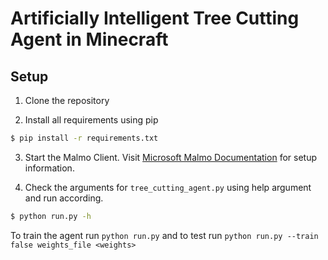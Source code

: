 # Artificially Intelligent Tree Cutting Agent in Minecraft
## Setup
1. Clone the repository

2. Install all requirements using pip
```sh
$ pip install -r requirements.txt
```
3. Start the Malmo Client. Visit [Microsoft Malmo Documentation](https://github.com/microsoft/malmo) for setup information.

4. Check the arguments for `tree_cutting_agent.py` using help argument and run according.
```sh
$ python run.py -h
``` 
To train the agent run `python run.py` and to test run `python run.py --train false weights_file <weights>`